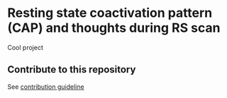 # Resting state coactivation pattern (CAP) and thoughts during RS scan
Cool project

## Contribute to this repository
See [contribution guideline](CONTRIBUTING.md)
